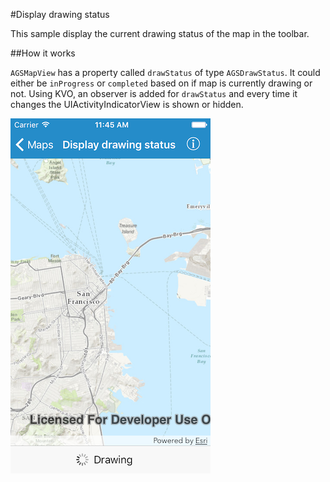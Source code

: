 #Display drawing status

This sample display the current drawing status of the map in the toolbar.

##How it works

`AGSMapView` has a property called `drawStatus` of type `AGSDrawStatus`. It could either be `inProgress` or `completed` based on if map is currently drawing or not. Using KVO, an observer is added for `drawStatus` and every time it changes the UIActivityIndicatorView is shown or hidden.

![](image1.png)





